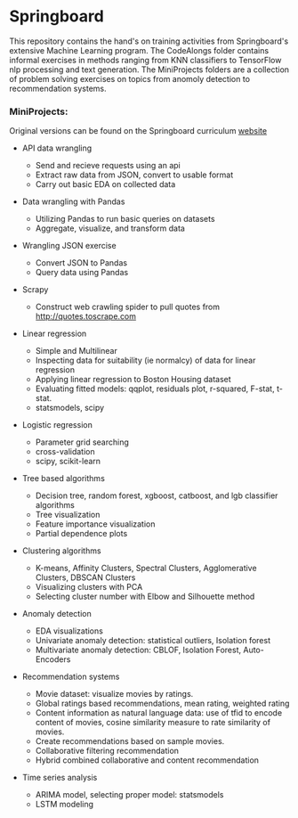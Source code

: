 
# **Springboard**

This repository contains the hand's on training activities from Springboard's extensive Machine Learning program. The CodeAlongs folder contains informal exercises in methods ranging from KNN classifiers to TensorFlow nlp processing and text generation. The MiniProjects folders are a collection of problem solving exercises on topics from anomoly detection to recommendation systems.


### MiniProjects:

Original versions can be found on the Springboard curriculum [website](https://github.com/springboard-curriculum/mec-mini-projects)

* API data wrangling
    * Send and recieve requests using an api
    * Extract raw data from JSON, convert to usable format
    * Carry out basic EDA on collected data

* Data wrangling with Pandas
    * Utilizing Pandas to run basic queries on datasets
    * Aggregate, visualize, and transform data 

* Wrangling JSON exercise
    * Convert JSON to Pandas
    * Query data using Pandas

* Scrapy 
    * Construct web crawling spider to pull quotes from http://quotes.toscrape.com
     
* Linear regression
    * Simple and Multilinear
    * Inspecting data for suitability (ie normalcy) of data for linear regression
    * Applying linear regression to Boston Housing dataset
    * Evaluating fitted models: qqplot, residuals plot, r-squared, F-stat, t-stat.
    * statsmodels, scipy

* Logistic regression
    * Parameter grid searching
    * cross-validation
    * scipy, scikit-learn

* Tree based algorithms
    * Decision tree, random forest, xgboost, catboost, and lgb classifier algorithms
    * Tree visualization
    * Feature importance visualization
    * Partial dependence plots

* Clustering algorithms
    * K-means, Affinity Clusters, Spectral Clusters, Agglomerative Clusters, DBSCAN Clusters
    * Visualizing clusters with PCA
    * Selecting cluster number with Elbow and Silhouette method

* Anomaly detection
    * EDA visualizations
    * Univariate anomaly detection: statistical outliers, Isolation forest 
    * Multivariate anomaly detection: CBLOF, Isolation Forest, Auto-Encoders 

* Recommendation systems
    * Movie dataset: visualize movies by ratings.
    * Global ratings based recommendations, mean rating, weighted rating
    * Content information as natural language data: use of tfid to encode content of movies, cosine similarity measure to rate similarity of movies.
    * Create recommendations based on sample movies.
    * Collaborative filtering recommendation
    * Hybrid combined collaborative and content recommendation

* Time series analysis
    * ARIMA model, selecting proper model: statsmodels
    * LSTM modeling